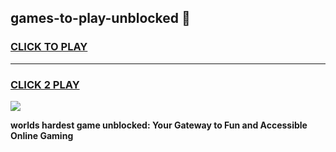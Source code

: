 
## games-to-play-unblocked 👋
<h3>
<a href="https://premium.freeplayer.one?title=games-to-play-unblocked&ref=14F">CLICK TO PLAY</a></h3>
<hr>

<h3>
<a href="https://premium.freeplayer.one?title=games-to-play-unblocked&ref=14F">CLICK 2 PLAY</a>
  
</h3>

<a href="https://premium.freeplayer.one?title=games-to-play-unblocked&ref=12F/"><img src="https://clearcache.store/games.png"></a>


**worlds hardest game unblocked: Your Gateway to Fun and Accessible Online Gaming**
